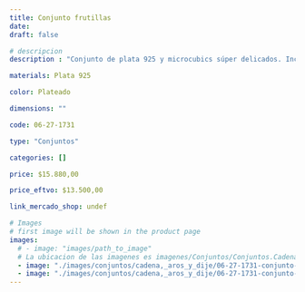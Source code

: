 ```yaml
---
title: Conjunto frutillas
date: 
draft: false

# descripcion
description : "Conjunto de plata 925 y microcubics súper delicados. Incluye cadena, dije, anillos y aros. Largo de la cadena a elección en 40, 45 o 50cm"

materials: Plata 925

color: Plateado

dimensions: ""

code: 06-27-1731

type: "Conjuntos"

categories: []

price: $15.880,00

price_eftvo: $13.500,00

link_mercado_shop: undef

# Images
# first image will be shown in the product page
images:
  # - image: "images/path_to_image"
  # La ubicacion de las imagenes es imagenes/Conjuntos/Conjuntos.Cadena, aros y dije/06-27-1731-conjunto-frutillas
  - image: "./images/conjuntos/cadena,_aros_y_dije/06-27-1731-conjunto-frutillas_a.jpg"
  - image: "./images/conjuntos/cadena,_aros_y_dije/06-27-1731-conjunto-frutillas_b.jpg"
---
```

